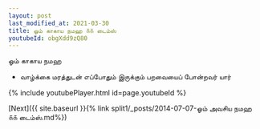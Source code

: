 ```yaml
---
layout: post
last_modified_at: 2021-03-30
title: ஓம் காகாய நமஹ ௧௧ டைம்ஸ்
youtubeId: obgXdd9zQ80
---
```

 
 
 ஓம் காகாய நமஹ  
 
 -  வாழ்க்கை மரத்துடன் எப்போதும் இருக்கும் பறவையைப் போன்றவர் யார் 
 
  
 
  
 
 
 
 
 
 


{% include youtubePlayer.html id=page.youtubeId %}
 
[Next]({{ site.baseurl }}{% link  split1/_posts/2014-07-07-ஓம் அவசிய நமஹ ௧௧ டைம்ஸ்.md%})
 
